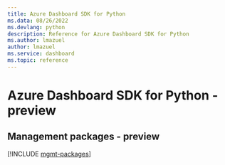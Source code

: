 ```yaml
---
title: Azure Dashboard SDK for Python
ms.data: 08/26/2022
ms.devlang: python
description: Reference for Azure Dashboard SDK for Python
ms.author: lmazuel
author: lmazuel
ms.service: dashboard
ms.topic: reference
---
```

# Azure Dashboard SDK for Python - preview

## Management packages - preview
[!INCLUDE [mgmt-packages](dashboard-mgmt-index.md)]